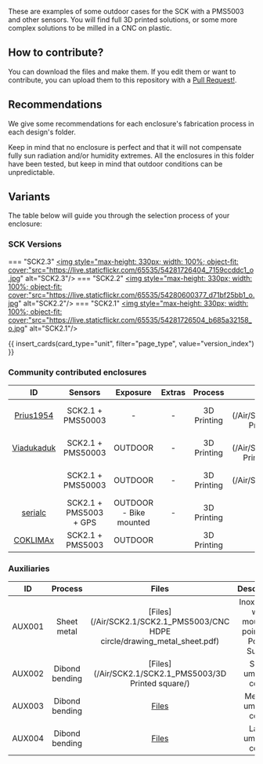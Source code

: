 These are examples of some outdoor cases for the SCK with a PMS5003 and other sensors. You will find full 3D printed solutions, or some more complex solutions to be milled in a CNC on plastic.

## How to contribute?

You can download the files and make them. If you edit them or want to contribute, you can upload them to this repository with a [Pull Request!](https://github.com/fablabbcn/smartcitizen-enclosures/pull/new/master).

## Recommendations

We give some recommendations for each enclosure's fabrication process in each design's folder.

Keep in mind that no enclosure is perfect and that it will not compensate fully sun radiation and/or humidity extremes. All the enclosures in this folder have been tested, but keep in mind that outdoor conditions can be unpredictable.

## Variants

The table below will guide you through the selection process of your enclosure:

### SCK Versions

<!--
|ID	|Sensors										|Exposure			|Extras		|Process		|Files   																						|Status							|
|:-:|:-:											|:-:				|:-:		|:-:			|:-:   																							|:-:							|
|ENCL_A_000	|SCK2.1 + PMS50003						|INDOOR				|			|3D Printing	|[Files](SCK2.1/SCK2.1_PMS5003/3D%20Printed%20Prototype)							|Boilerplate `(A)`				|
|ENCL_A_001	|SCK2.1 + PMS50003						|OUTDOOR			|AUX001		|CNC Milling	|[Files](SCK2.1/SCK2.1_PMS5003/HDPE%20circle)										|Production						|
|ENCL_A_002	|SCK2.1 + PMS50003						|OUTDOOR`*`			|AUX002		|3D Printing	|[Files](SCK2.1/SCK2.1_PMS5003/3D%20Printed%20square)								|Production						|
|ENCL_A_003	|SCK2.1 + PMS50003 + SCD30				|OUTDOOR`*` `(B)`	|AUX003		|3D Printing	|[Files](SmartCitizen%20Station/Mini%20Station/SCK2.1_PMS5003_CO2/3D%20Printed)					|Production						|
|ENCL_A_004	|SCK2.1 + PMS50003 + 2ECA`**` 			|OUTDOOR`*` `(B)`	|AUX003		|3D Printing	|[Files](SmartCitizen%20Station/Mini%20Station/SCK2.1_PMS5003_2EC/3D%20Printed)					|Production						|
|ENCL_A_005	|SCK2.1 + PMS50003 + 2ECA`**` + SCD30	|OUTDOOR`*` `(B)`	|AUX003		|3D Printing	|[Files](SmartCitizen%20Station/Mini%20Station/SCK2.1_PMS5003_2EC_CO2/3D%20Printed)				|Production						|
|ENCL_A_006	|SCK2.1 + PMS50003 + 4ECB`**`			|OUTDOOR`*` `(B)`	|AUX004		|3D Printing	|[Files](SmartCitizen%20Station/Big%20Station/SCK2.1_2PMS5003_4EC)								|Production						|
|ENCL_A_007	|SCK2.1 + PMS50003 + 4ECB + SCD30`**`	|OUTDOOR`*` `(B)`	|AUX004		|3D Printing	|[Files](SmartCitizen%20Station/Big%20Station/SCK2.1_2PMS5003_4EC_CO2)							|Production						|
|ENCL_A_008	|SCK2.1 + PMS50003 + 6ECS`**`			|OUTDOOR`*` `(B)`	|AUX004		|3D Printing	|[Files](SmartCitizen%20Station/Big%20Station/SCK2.1_2PMS5003_6EC)								|Prototype	`(C)`				|
|ENCL_A_009	|SCK2.1 + PMS50003 + 1ECB`**`			|OUTDOOR`*` `(B)`	|AUX003		|3D Printing	|[Files - not yet](SmartCitizen%20Station/Mini%20Station/SCK2.1_PMS5003_1EC_B)					|Production						|
|ENCL_A_010	|SCK2.1 + PMS50003 + SCD30				|OUTDOOR`*` `(B)`	|AUX003		|CNC Milling	|[Files - not yet](SmartCitizen%20Station/Mini%20Station/SCK2.1_PMS5003_CO2/HDPE)				|Prototype	`(C)`				|
|ENCL_A_011	|SCK2.1 + PMS50003 + 2ECA`**` 			|OUTDOOR`*` `(B)`	|AUX003		|CNC Milling	|[Files - not yet](SmartCitizen%20Station/Mini%20Station/SCK2.1_PMS5003_2EC/HDPE)				|Prototype	`(C)`				|
|ENCL_A_012	|SCK2.1 + PMS50003 + 2ECA`**` + SCD30	|OUTDOOR`*` `(B)`	|AUX003		|CNC Milling	|[Files - not yet](SmartCitizen%20Station/Mini%20Station/SCK2.1_PMS5003_2EC_CO2/HDPE)			|Prototype	`(C)`				|
|ENCL_A_013	|SCK2.1 + PMS50003 + 3ECA`**` 			|OUTDOOR`*` `(B)`	|AUX003		|3D Printing	|[Files - not yet](SmartCitizen%20Station/Mini%20Station/SCK2.1_PMS5003_3EC/3D%20Printed)		|Prototype	`(C)`				|
|ENCL_A_014	|SCK2.1 + PMS50003 + 3ECA`**` 			|OUTDOOR`*` `(B)`	|AUX003		|CNC Milling	|[Files - not yet](SmartCitizen%20Station/Mini%20Station/SCK2.1_PMS5003_3EC/HDPE)				|Prototype	`(C)`				|
|ENCL_A_015	|SCK2.1 + PMS50003 + 3ECA`**` + SCD30	|OUTDOOR`*` `(B)`	|AUX003		|3D Printing	|[Files - not yet](SmartCitizen%20Station/Mini%20Station/SCK2.1_PMS5003_3EC_CO2/3D%20Printed)	|Prototype	`(C)`				|
|ENCL_A_016	|SCK2.1 + PMS50003 + 3ECA`**` + SCD30	|OUTDOOR`*` `(B)`	|AUX003		|CNC Milling	|[Files - not yet](SmartCitizen%20Station/Mini%20Station/SCK2.1_PMS5003_3EC_CO2/HDPE)			|Prototype	`(C)`				|

|ID	|Sensors										|Exposure			|Extras		|Process		|Files   																						|Status							|
|:-:|:-:											|:-:				|:-:		|:-:			|:-:   																							|:-:							|
|ENCL_A_030	|SCK2.3 +  SEN50		|INDOOR				|			|3D Printing	|[Files](SCK2.3/SCK2.3_SEN5X/3D_printed_frog_box/components)|Prototype|


Comments:

- `*` 	_Outdoor resistant only if used with auxiliary umbrella (read below)_
- `**` 	_XECY_ = X number of electrochecmical sensors of Y type. Y can be A (A-series Alphasense), B (B-series Alphasense) or S (SPEC Sensor). For inscance: _2ECA = 2xA-series Alphasense sensors_

**Notes:**

- `(A)`: This enclosure is meant as a boilerplate for contributions in 3D printed format.
- `(B)`: All these designs share the same cover available in two formats: indoor, or outdoor version. The cover is available in [the CO2 version](SmartCitizen%20Station/Mini%Station/SCK2.1_PMS5003_CO2/3D%20Printed/components) as `cover.stl` or `cover-acrylic.stl` for a more user friendly one for indoor use. The `cover-acrylic` version uses a 3mm laser cut acrylic available in the same folder, in `acrylic.dxf`
- `(C)`: Currently under development

If you have more complex setups (for instance a [PM Board](https://docs.smartcitizen.me/hardware/boards/pm-board/) or some [I2C Sensors](https://docs.smartcitizen.me/hardware/boards/data-board/#auxiliary-connector), check how it's done in the [larger version of the SCK 2.1 enclosure](SCK2.1_PMS5003/3D%20Printed%20square)):
-->

=== "SCK2.3"
    <a href="/Air/SCK2.3/"><img style="max-height: 330px; width: 100%; object-fit: cover;"src="https://live.staticflickr.com/65535/54281726404_7159ccddc1_o.jpg" alt="SCK2.3"/></a>
=== "SCK2.2"
    <a href="/Air/SCK2.2/"><img style="max-height: 330px; width: 100%; object-fit: cover;"src="https://live.staticflickr.com/65535/54280600377_d71bf25bb1_o.jpg" alt="SCK2.2"/></a>
=== "SCK2.1"
    <a href="/Air/SCK2.1/"><img style="max-height: 330px; width: 100%; object-fit: cover;"src="https://live.staticflickr.com/65535/54281726504_b685a32158_o.jpg" alt="SCK2.1"/></a>

{{ insert_cards(card_type="unit", filter="page_type", value="version_index") }}


### Community contributed enclosures

|ID		|Sensors					|Exposure				|Extras		|Process		|Files   																														|
|:-:	|:-:						|:-:					|:-:		|:-:			|:-:   																															|
|	[Prius1954](https://github.com/Prius1954) |SCK2.1 + PMS50003			|-						|-			|3D Printing	|[Files](/Air/SCK2.1/SCK2.1_PMS5003/3D Printed SCK2.1 IaaC Style)												|
|	[Viadukaduk](https://lawaai.viadukaduk.be/)	|SCK2.1 + PMS50003			|OUTDOOR				|-			|3D Printing	|[Files](/Air/SCK2.1/SCK2.1_PMS5003/3D Printed Modular Viadukaduk/)													|
|		| SCK2.1 + PMS50003			|OUTDOOR				|-			|3D Printing	|[Files](/Air/SCK2.1/SCK2.1_PMS5003/3D Printed Prototype/)															|
| [serialc](https://www.printables.com/es/@serialc_251995) |SCK2.1 + PMS5003 + GPS 	|OUTDOOR - Bike mounted |- 			|3D Printing 	|[Link](https://www.printables.com/es/model/219574-smart-citizen-kit-21-case-supports-and-bicycle-mou)  						|
| [COKLIMAx](https://www.iigs.uni-stuttgart.de/forschung/coklimax/) |SCK2.1 + PMS5003     | OUTDOOR     |         | 3D Printing |[Files](/Air/SCK2.1/SCK2.1_PMS5003/SCK_3Dprint_Assembly_GER_EN_USTTG_IIGS_2023/) |

### Auxiliaries

|ID 	|Process					|Files 																													|Description												|
|:-:	|:-:						|:-:																													|:-:														|
|AUX001	|Sheet metal 				|[Files](/Air/SCK2.1/SCK2.1_PMS5003/CNC HDPE circle/drawing_metal_sheet.pdf)										| Inox flange with mounting points for Power Supply			|
|AUX002	|Dibond bending 			|[Files](/Air/SCK2.1/SCK2.1_PMS5003/3D Printed square/)	 											| Small umbrella cover 										|
|AUX003	|Dibond bending 			|[Files](/Air/shared/umbrella/)																| Medium umbrella cover										|
|AUX004	|Dibond bending 			|[Files](/Air/shared/umbrella/) 																| Large umbrella cover										|
